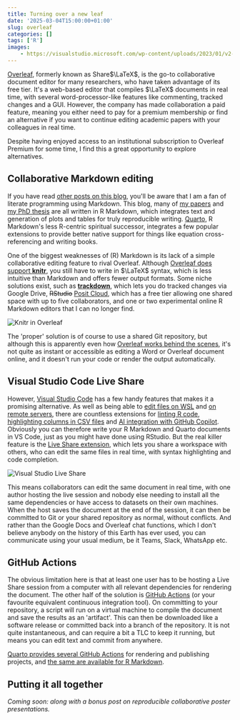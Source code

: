 ```yaml
---
title: Turning over a new leaf
date: '2025-03-04T15:00:00+01:00'
slug: overleaf
categories: []
tags: ['R']
images:
    - https://visualstudio.microsoft.com/wp-content/uploads/2023/01/v2-Edit-Comp_FINAL-optimized750-1.gif
---
```


[Overleaf](https://www.overleaf.com/), formerly known as Share$\LaTeX$, is the go-to collaborative document editor for many researchers, who have taken advantage of its free tier.
It's a web-based editor that compiles $\LaTeX$ documents in real time, with several word-processor-like features like commenting, tracked changes and a GUI.
However, the company has made collaboration a paid feature, meaning you either need to pay for a premium membership or find an alternative if you want to continue editing academic papers with your colleagues in real time.

Despite having enjoyed access to an institutional subscription to Overleaf Premium for some time, I find this a great opportunity to explore alternatives.

## Collaborative Markdown editing

If you have read [other posts on this blog](/), you'll be aware that I am a fan of literate programming using Markdown. This blog, many of [my papers](https://scholar.google.com/citations?user=e7e8nfUAAAAJ&hl=en) and [my PhD thesis](http://webcat.warwick.ac.uk/record=b3690782) are all written in R Markdown, which integrates text and generation of plots and tables for truly reproducible writing.
[Quarto](https://quarto.org/), R Markdown's less R-centric spiritual successor, integrates a few popular extensions to provide better native support for things like equation cross-referencing and writing books.

One of the biggest weaknesses of (R) Markdown is its lack of a simple collaborative editing feature to rival Overleaf. Although [Overleaf does support **knitr**](https://www.overleaf.com/learn/latex/Knitr), you still have to write in $\LaTeX$ syntax, which is less intuitive than Markdown and offers fewer output formats.
Some niche solutions exist, such as [**trackdown**](https://bookdown.org/yihui/rmarkdown-cookbook/google-drive.html), which lets you do tracked changes via Google Drive, ~~RStudio~~ [Posit Cloud](https://posit.cloud/), which has a free tier allowing one shared space with up to five collaborators, and one or two experimental online R Markdown editors that I can no longer find.

![Knitr in Overleaf](https://sharelatex-wiki-cdn-671420.c.cdn77.org/learn-scripts/images/3/39/KnitrDemo3.png "knitr in Overleaf")

The 'proper' solution is of course to use a shared Git repository, but although this is apparently even how [Overleaf works behind the scenes](https://github.com/overleaf/overleaf/issues/10), it's not quite as instant or accessible as editing a Word or Overleaf document online, and it doesn't run your code or render the output automatically.

## Visual Studio Code Live Share

However, [Visual Studio Code](https://code.visualstudio.com/) has a few handy features that makes it a promising alternative.
As well as being able to [edit files on WSL](https://code.visualstudio.com/docs/remote/wsl) and [on remote servers](https://code.visualstudio.com/docs/remote/ssh), there are countless extensions for [linting R code](https://code.visualstudio.com/docs/languages/r), [highlighting columns in CSV files](https://marketplace.visualstudio.com/items?itemName=mechatroner.rainbow-csv) and [AI integration with GitHub Copilot](https://code.visualstudio.com/docs/copilot/overview).
Obviously you can therefore write your R Markdown and Quarto documents in VS Code, just as you might have done using RStudio.
But the real killer feature is the [Live Share extension](https://visualstudio.microsoft.com/services/live-share/), which lets you share a workspace with others, who can edit the same files in real time, with syntax highlighting and code completion.

![Visual Studio Live Share](https://visualstudio.microsoft.com/wp-content/uploads/2023/01/v2-Edit-Comp_FINAL-optimized750-1.gif "Visual Studio Live Share")

This means collaborators can edit the same document in real time, with one author hosting the live session and nobody else needing to install all the same dependencies or have access to datasets on their own machines.
When the host saves the document at the end of the session, it can then be committed to Git or your shared repository as normal, without conflicts.
And rather than the Google Docs and Overleaf chat functions, which I don't believe anybody on the history of this Earth has ever used, you can communicate using your usual medium, be it Teams, Slack, WhatsApp etc.

## GitHub Actions

The obvious limitation here is that at least one user has to be hosting a Live Share session from a computer with all relevant dependencies for rendering the document.
The other half of the solution is [GitHub Actions](https://github.com/features/actions) (or your favourite equivalent continuous integration tool).
On committing to your repository, a script will run on a virtual machine to compile the document and save the results as an 'artifact'.
This can then be downloaded like a software release or committed back into a branch of the repository.
It is not quite instantaneous, and can require a bit a TLC to keep it running, but means you can edit text and commit from anywhere.

[Quarto provides several GitHub Actions](https://github.com/quarto-dev/quarto-actions) for rendering and publishing projects, and [the same are available for R Markdown](https://github.com/r-lib/actions/blob/v2-branch/examples/render-rmarkdown.yaml).

## Putting it all together

*Coming soon: along with a bonus post on reproducible collaborative poster presentations.*


